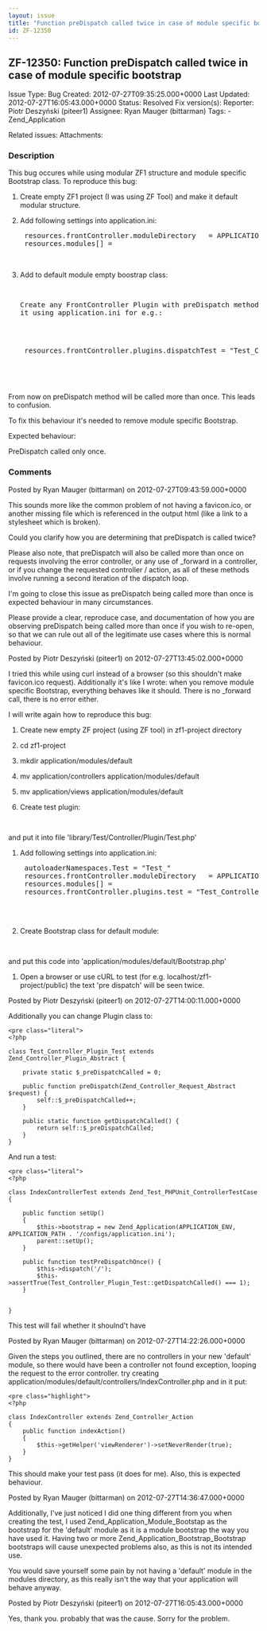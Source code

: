 ```yaml
---
layout: issue
title: "Function preDispatch called twice in case of module specific bootstrap"
id: ZF-12350
---
```


ZF-12350: Function preDispatch called twice in case of module specific bootstrap
--------------------------------------------------------------------------------

 Issue Type: Bug Created: 2012-07-27T09:35:25.000+0000 Last Updated: 2012-07-27T16:05:43.000+0000 Status: Resolved Fix version(s): 
 Reporter:  Piotr Deszyński (piteer1)  Assignee:  Ryan Mauger (bittarman)  Tags: - Zend\_Application
 
 Related issues: 
 Attachments: 
### Description

This bug occures while using modular ZF1 structure and module specific Bootstrap class. To reproduce this bug:

1. Create empty ZF1 project (I was using ZF Tool) and make it default modular structure.
2. Add following settings into application.ini:
 

    <pre class="literal">
    resources.frontController.moduleDirectory   = APPLICATION_PATH "/modules"
    resources.modules[] =


1. Add to default module empty boostrap class:
 

    <pre class="literal">
    <?php
    
    class Default_Bootstrap extends Zend_Application_Bootstrap_Bootstrap {
    }


1. Create any FrontController Plugin with preDispatch method and add it using application.ini for e.g.:
 

    <pre class="literal">
    resources.frontController.plugins.dispatchTest = "Test_Controller_Plugin_DispatchTest"


From now on preDispatch method will be called more than once. This leads to confusion.

To fix this behaviour it's needed to remove module specific Bootstrap.

Expected behaviour:

PreDispatch called only once.

 

 

### Comments

Posted by Ryan Mauger (bittarman) on 2012-07-27T09:43:59.000+0000

This sounds more like the common problem of not having a favicon.ico, or another missing file which is referenced in the output html (like a link to a stylesheet which is broken).

Could you clarify how you are determining that preDispatch is called twice?

Please also note, that preDispatch will also be called more than once on requests involving the error controller, or any use of \_forward in a controller, or if you change the requested controller / action, as all of these methods involve running a second iteration of the dispatch loop.

I'm going to close this issue as preDispatch being called more than once is expected behaviour in many circumstances.

Please provide a clear, reproduce case, and documentation of how you are observing preDispatch being called more than once if you wish to re-open, so that we can rule out all of the legitimate use cases where this is normal behaviour.

 

 

Posted by Piotr Deszyński (piteer1) on 2012-07-27T13:45:02.000+0000

I tried this while using curl instead of a browser (so this shouldn't make favicon.ico request). Additionally it's like I wrote: when you remove module specific Bootstrap, everything behaves like it should. There is no \_forward call, there is no error either.

I will write again how to reproduce this bug:

1. Create new empty ZF project (using ZF tool) in zf1-project directory
2. cd zf1-project
3. mkdir application/modules/default
4. mv application/controllers application/modules/default
5. mv application/views application/modules/default
6. Create test plugin:
 

    <pre class="literal">
    <?php
    
    class Test_Controller_Plugin_Test extends Zend_Controller_Plugin_Abstract {
    
        public function preDispatch(Zend_Controller_Request_Abstract $request) {
            var_dump('pre dispatch');
        }
    }
    


and put it into file 'library/Test/Controller/Plugin/Test.php'

1. Add following settings into application.ini:
 

    <pre class="literal">
    autoloaderNamespaces.Test = "Test_"
    resources.frontController.moduleDirectory   = APPLICATION_PATH "/modules"
    resources.modules[] =
    resources.frontController.plugins.test = "Test_Controller_Plugin_Test"
    


1. Create Bootstrap class for default module:
 

    <pre class="literal">
    <?php
    
    class Default_Bootstrap extends Zend_Application_Bootstrap_Bootstrap {
    }


and put this code into 'application/modules/default/Bootstrap.php'

1. Open a browser or use cURL to test (for e.g. localhost/zf1-project/public) the text 'pre dispatch' will be seen twice.
 


 

Posted by Piotr Deszyński (piteer1) on 2012-07-27T14:00:11.000+0000

Additionally you can change Plugin class to:

 
    <pre class="literal">
    <?php
    
    class Test_Controller_Plugin_Test extends Zend_Controller_Plugin_Abstract {
    
        private static $_preDispatchCalled = 0;
    
        public function preDispatch(Zend_Controller_Request_Abstract $request) {
            self::$_preDispatchCalled++;
        }
    
        public static function getDispatchCalled() {
            return self::$_preDispatchCalled;
        }
    }


And run a test:

 
    <pre class="literal">
    <?php
    
    class IndexControllerTest extends Zend_Test_PHPUnit_ControllerTestCase
    {
    
        public function setUp()
        {
            $this->bootstrap = new Zend_Application(APPLICATION_ENV, APPLICATION_PATH . '/configs/application.ini');
            parent::setUp();
        }
    
        public function testPreDispatchOnce() {
            $this->dispatch('/');
            $this->assertTrue(Test_Controller_Plugin_Test::getDispatchCalled() === 1);
        }
    
    
    }


This test will fail whether it shoulnd't have

 

 

Posted by Ryan Mauger (bittarman) on 2012-07-27T14:22:26.000+0000

Given the steps you outlined, there are no controllers in your new 'default' module, so there would have been a controller not found exception, looping the request to the error controller. try creating application/modules/default/controllers/IndexController.php and in it put:

 
    <pre class="highlight">
    <?php
    
    class IndexController extends Zend_Controller_Action
    {
        public function indexAction()
        {
            $this->getHelper('viewRenderer')->setNeverRender(true);
        }
    }


This should make your test pass (it does for me). Also, this is expected behaviour.

 

 

Posted by Ryan Mauger (bittarman) on 2012-07-27T14:36:47.000+0000

Additionally, I've just noticed I did one thing different from you when creating the test, I used Zend\_Application\_Module\_Bootstap as the bootstrap for the 'default' module as it is a module bootstrap the way you have used it. Having two or more Zend\_Application\_Bootstrap\_Bootstrap bootstraps will cause unexpected problems also, as this is not its intended use.

You would save yourself some pain by not having a 'default' module in the modules directory, as this really isn't the way that your application will behave anyway.

 

 

Posted by Piotr Deszyński (piteer1) on 2012-07-27T16:05:43.000+0000

Yes, thank you. probably that was the cause. Sorry for the problem.

 

 